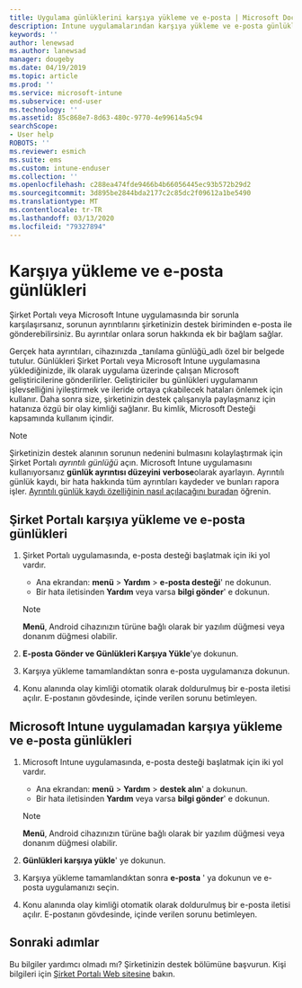 ```yaml
---
title: Uygulama günlüklerini karşıya yükleme ve e-posta | Microsoft Docs
description: Intune uygulamalarından karşıya yükleme ve e-posta günlükleri
keywords: ''
author: lenewsad
ms.author: lanewsad
manager: dougeby
ms.date: 04/19/2019
ms.topic: article
ms.prod: ''
ms.service: microsoft-intune
ms.subservice: end-user
ms.technology: ''
ms.assetid: 85c868e7-8d63-480c-9770-4e99614a5c94
searchScope:
- User help
ROBOTS: ''
ms.reviewer: esmich
ms.suite: ems
ms.custom: intune-enduser
ms.collection: ''
ms.openlocfilehash: c288ea474fde9466b4b66056445ec93b572b29d2
ms.sourcegitcommit: 3d895be2844bda2177c2c85dc2f09612a1be5490
ms.translationtype: MT
ms.contentlocale: tr-TR
ms.lasthandoff: 03/13/2020
ms.locfileid: "79327894"
---
```

# <a name="upload-and-email-logs"></a>Karşıya yükleme ve e-posta günlükleri  

Şirket Portalı veya Microsoft Intune uygulamasında bir sorunla karşılaşırsanız, sorunun ayrıntılarını şirketinizin destek biriminden e-posta ile gönderebilirsiniz. Bu ayrıntılar onlara sorun hakkında ek bir bağlam sağlar.  

Gerçek hata ayrıntıları, cihazınızda _tanılama günlüğü_adlı özel bir belgede tutulur. Günlükleri Şirket Portalı veya Microsoft Intune uygulamasına yüklediğinizde, ilk olarak uygulama üzerinde çalışan Microsoft geliştiricilerine gönderilirler. Geliştiriciler bu günlükleri uygulamanın işlevselliğini iyileştirmek ve ileride ortaya çıkabilecek hataları önlemek için kullanır. Daha sonra size, şirketinizin destek çalışanıyla paylaşmanız için hatanıza özgü bir olay kimliği sağlanır. Bu kimlik, Microsoft Desteği kapsamında kullanım içindir.  

> [!Note]
> Şirketinizin destek alanının sorunun nedenini bulmasını kolaylaştırmak için Şirket Portalı _ayrıntılı günlüğü_ açın. Microsoft Intune uygulamasını kullanıyorsanız **günlük ayrıntısı düzeyini** **verbose**olarak ayarlayın. Ayrıntılı günlük kaydı, bir hata hakkında tüm ayrıntıları kaydeder ve bunları rapora işler. [Ayrıntılı günlük kaydı özelliğinin nasıl açılacağını buradan](use-verbose-logging-to-help-your-it-administrator-fix-device-issues-android.md) öğrenin.  

## <a name="upload-and-email-logs-from-company-portal"></a>Şirket Portalı karşıya yükleme ve e-posta günlükleri  

1. Şirket Portalı uygulamasında, e-posta desteği başlatmak için iki yol vardır.
    * Ana ekrandan: **menü** > **Yardım** > **e-posta desteği**' ne dokunun.  
    * Bir hata iletisinden **Yardım** veya varsa **bilgi gönder**' e dokunun.  

    > [!NOTE]
    > **Menü**, Android cihazınızın türüne bağlı olarak bir yazılım düğmesi veya donanım düğmesi olabilir.  

3. **E-posta Gönder ve Günlükleri Karşıya Yükle**’ye dokunun.  
4. Karşıya yükleme tamamlandıktan sonra e-posta uygulamanıza dokunun. 
5. Konu alanında olay kimliği otomatik olarak doldurulmuş bir e-posta iletisi açılır. E-postanın gövdesinde, içinde verilen sorunu betimleyen.    


## <a name="upload-and-email-logs-from-microsoft-intune-app"></a>Microsoft Intune uygulamadan karşıya yükleme ve e-posta günlükleri   

1. Microsoft Intune uygulamasında, e-posta desteği başlatmak için iki yol vardır.  
    * Ana ekrandan: **menü** > **Yardım** > **destek alın**' a dokunun.  
    * Bir hata iletisinden **Yardım** veya varsa **bilgi gönder**' e dokunun.  

    > [!NOTE]
    > **Menü**, Android cihazınızın türüne bağlı olarak bir yazılım düğmesi veya donanım düğmesi olabilir.

3. **Günlükleri karşıya yükle**' ye dokunun.  
4. Karşıya yükleme tamamlandıktan sonra **e-posta** ' ya dokunun ve e-posta uygulamanızı seçin.  
5. Konu alanında olay kimliği otomatik olarak doldurulmuş bir e-posta iletisi açılır. E-postanın gövdesinde, içinde verilen sorunu betimleyen.  

## <a name="next-steps"></a>Sonraki adımlar  

Bu bilgiler yardımcı olmadı mı? Şirketinizin destek bölümüne başvurun. Kişi bilgileri için [Şirket Portalı Web sitesine](https://go.microsoft.com/fwlink/?linkid=2010980) bakın.
